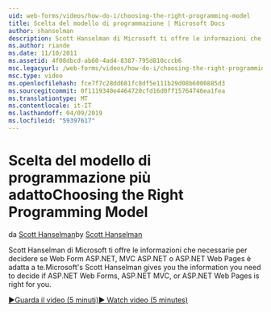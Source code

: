 ```yaml
---
uid: web-forms/videos/how-do-i/choosing-the-right-programming-model
title: Scelta del modello di programmazione | Microsoft Docs
author: shanselman
description: Scott Hanselman di Microsoft ti offre le informazioni che necessarie per decidere se Web Form ASP.NET, MVC ASP.NET o ASP.NET Web Pages è adatta a te.
ms.author: riande
ms.date: 11/10/2011
ms.assetid: 4f08dbcd-ab60-4ad4-8387-795d810cccb6
msc.legacyurl: /web-forms/videos/how-do-i/choosing-the-right-programming-model
msc.type: video
ms.openlocfilehash: fce7f7c28dd681fc8df5e111b29d08b6000885d3
ms.sourcegitcommit: 0f1119340e4464720cfd16d0ff15764746ea1fea
ms.translationtype: MT
ms.contentlocale: it-IT
ms.lasthandoff: 04/09/2019
ms.locfileid: "59397617"
---
```

# <a name="choosing-the-right-programming-model"></a><span data-ttu-id="d9212-103">Scelta del modello di programmazione più adatto</span><span class="sxs-lookup"><span data-stu-id="d9212-103">Choosing the Right Programming Model</span></span>

<span data-ttu-id="d9212-104">da [Scott Hanselman](https://github.com/shanselman)</span><span class="sxs-lookup"><span data-stu-id="d9212-104">by [Scott Hanselman](https://github.com/shanselman)</span></span>

<span data-ttu-id="d9212-105">Scott Hanselman di Microsoft ti offre le informazioni che necessarie per decidere se Web Form ASP.NET, MVC ASP.NET o ASP.NET Web Pages è adatta a te.</span><span class="sxs-lookup"><span data-stu-id="d9212-105">Microsoft's Scott Hanselman gives you the information you need to decide if ASP.NET Web Forms, ASP.NET MVC, or ASP.NET Web Pages is right for you.</span></span>

[<span data-ttu-id="d9212-106">&#9654;Guarda il video (5 minuti)</span><span class="sxs-lookup"><span data-stu-id="d9212-106">&#9654; Watch video (5 minutes)</span></span>](https://channel9.msdn.com/Blogs/ASP-NET-Site-Videos/choosing-the-right-programming-model)
